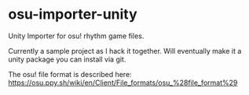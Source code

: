 # osu-importer-unity
Unity Importer for osu! rhythm game files.

Currently a sample project as I hack it together. Will eventually make it a unity package you can install via git.

The osu! file format is described here: https://osu.ppy.sh/wiki/en/Client/File_formats/osu_%28file_format%29
